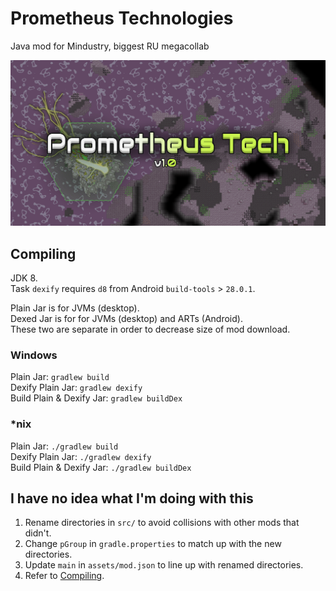 # Prometheus Technologies
Java mod for Mindustry, biggest RU megacollab

![alt tag](https://raw.githubusercontent.com/pixaxeofpixie/pictures/main/ptposter.png)

## Compiling
JDK 8.\
Task `dexify` requires `d8` from Android `build-tools` > `28.0.1`.

Plain Jar is for JVMs (desktop).\
Dexed Jar is for for JVMs (desktop) and ARTs (Android).\
These two are separate in order to decrease size of mod download.

### Windows
Plain Jar: `gradlew build`\
Dexify Plain Jar: `gradlew dexify`\
Build Plain & Dexify Jar: `gradlew buildDex`

### *nix
Plain Jar: `./gradlew build`\
Dexify Plain Jar: `./gradlew dexify`\
Build Plain & Dexify Jar: `./gradlew buildDex`

## I have no idea what I'm doing with this

1. Rename directories in `src/` to avoid collisions with other mods that didn't.
2. Change `pGroup` in `gradle.properties` to match up with the new directories.
3. Update `main` in `assets/mod.json` to line up with renamed directories.
4. Refer to [Compiling](#compiling).
